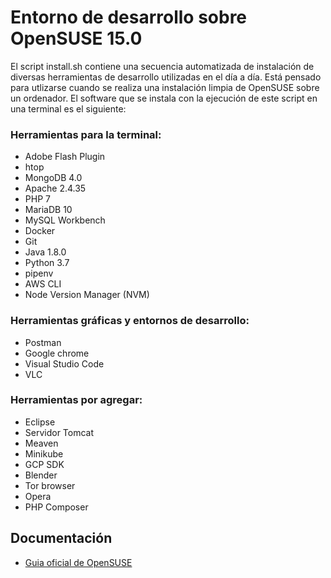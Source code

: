 # Entorno de desarrollo sobre OpenSUSE 15.0
El script install.sh contiene una secuencia automatizada de instalación de diversas herramientas de desarrollo utilizadas en el día a día. Está pensado para utlizarse cuando se realiza una instalación limpia de OpenSUSE sobre un ordenador. El software que se instala con la ejecución de este script en una terminal es el siguiente:

### Herramientas para la terminal:

 - Adobe Flash Plugin
 - htop
 - MongoDB 4.0
 - Apache 2.4.35
 - PHP 7
 - MariaDB 10
 - MySQL Workbench
 - Docker
 - Git
 - Java 1.8.0
 - Python 3.7
 - pipenv
 - AWS CLI
 - Node Version Manager (NVM)

### Herramientas gráficas y entornos de desarrollo:
 - Postman
 - Google chrome
 - Visual Studio Code
 - VLC

### Herramientas por agregar:

 - Eclipse
 - Servidor Tomcat
 - Meaven
 - Minikube
 - GCP SDK
 - Blender
 - Tor browser
 - Opera
 - PHP Composer

## Documentación
 - [Guia oficial de OpenSUSE](https://doc.opensuse.org/documentation/leap/reference/html/book.opensuse.reference/book.opensuse.reference.html) 